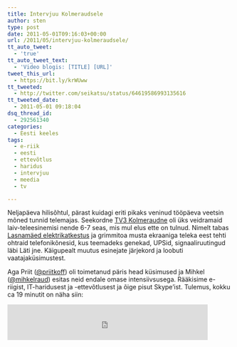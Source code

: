 ```yaml
---
title: Intervjuu Kolmeraudsele
author: sten
type: post
date: 2011-05-01T09:16:03+00:00
url: /2011/05/intervjuu-kolmeraudsele/
tt_auto_tweet:
  - 'true'
tt_auto_tweet_text:
  - 'Video blogis: [TITLE] [URL]'
tweet_this_url:
  - https://bit.ly/krWUww
tt_tweeted:
  - http://twitter.com/seikatsu/status/64619586993135616
tt_tweeted_date:
  - 2011-05-01 09:18:04
dsq_thread_id:
  - 292561340
categories:
  - Eesti keeles
tags:
  - e-riik
  - eesti
  - ettevõtlus
  - haridus
  - intervjuu
  - meedia
  - tv

---
```

Neljapäeva hilisõhtul, pärast kuidagi eriti pikaks veninud tööpäeva veetsin mõned tunnid telemajas. Seekordne [TV3 Kolmeraudne][1] oli üks veidramaid laiv-teleesinemisi nende 6-7 seas, mis mul elus ette on tulnud. Nimelt tabas [Lasnamäed elektrikatkestus][2] ja grimmitoa musta ekraaniga teleka eest tehti ohtraid telefonikõnesid, kus teemadeks genekad, UPSid, signaaliruutingud läbi Läti jne. Käigupealt muutus esinejate järjekord ja loobuti vaatajaküsimustest.

Aga Priit ([@priitkoff][3]) oli toimetanud päris head küsimused ja Mihkel ([@mihkelraud][4]) esitas neid endale omase intensiivsusega. Rääkisime e-riigist, IT-haridusest ja -ettevõtlusest ja õige pisut Skype&#8217;ist. Tulemus, kokku ca 19 minutit on näha siin:



<iframe src="http://www.facebook.com/plugins/like.php?href=http%3A%2F%2Fsten.tamkivi.com%2F2011%2F05%2Fintervjuu-kolmeraudsele%2F&layout=standard&show_faces=true&width=450&action=like&colorscheme=light&height=80" scrolling="no" frameborder="0" style="border:none; overflow:hidden; width:450px; height:80px;" allowTransparency="true"></iframe>

 [1]: http://www.tv3.ee/content/blogcategory/497/698/
 [2]: http://publik.delfi.ee/news/kino/elektrikatkestus-viis-tv3-pildi-kattemaksukontorit-ja-kolmeraudset-naeb-ikka.d?id=44965385
 [3]: http://twitter.com/priitkoff
 [4]: http://twitter.com/mihkelraud